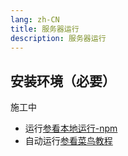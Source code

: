 ```yaml
---
lang: zh-CN
title: 服务器运行
description: 服务器运行
---
```


## 安装环境（必要）

施工中

- 运行[参看本地运行-npm](./local.md)
- 自动运行[参看菜鸟教程](https://www.runoob.com/linux/linux-comm-crontab.html)
